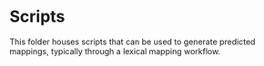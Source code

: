 # Scripts

This folder houses scripts that can be used to generate predicted mappings, typically
through a lexical mapping workflow.
